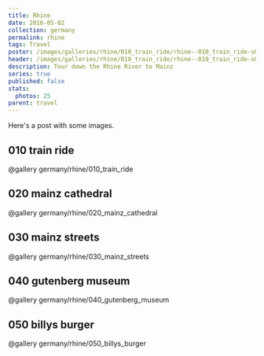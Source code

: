 ```yaml
---
title: Rhine
date: 2016-05-02
collection: germany
permalink: rhine
tags: Travel
poster: /images/galleries/rhine/010_train_ride/rhine--010_train_ride-s001-r4.jpg
header: /images/galleries/rhine/010_train_ride/rhine--010_train_ride-s001-r4.jpg
description: Tour down the Rhine River to Mainz
series: true
published: false
stats:
  photos: 25
parent: travel
---
```


Here's a post with some images.


## 010 train ride

@gallery germany/rhine/010_train_ride


## 020 mainz cathedral

@gallery germany/rhine/020_mainz_cathedral


## 030 mainz streets

@gallery germany/rhine/030_mainz_streets


## 040 gutenberg museum

@gallery germany/rhine/040_gutenberg_museum


## 050 billys burger

@gallery germany/rhine/050_billys_burger
